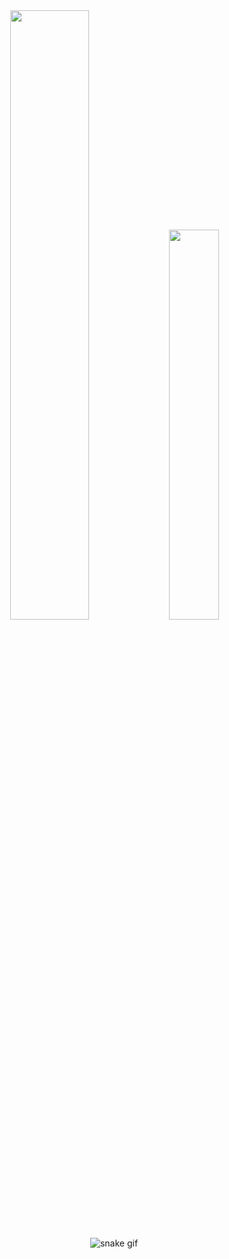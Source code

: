 <!-- Stats -->
<div align="center">
  <img src="https://github-readme-stats.vercel.app/api?username=kevinacuna0194&theme=blue-green&hide_border=true&include_all_commits=true&count_private=true&locale=es" width="50%" />
  <img src="https://github-readme-stats.vercel.app/api/top-langs/?username=kevinacuna0194&theme=blue-green&hide_border=true&include_all_commits=true&count_private=true&layout=compact&locale=es" width="40%" /> </br>
</div>

<!-- Snake Animation -->
<div align="center">
    
  ![snake gif](https://github.com/kevinacuna0194/kevinacuna0194/blob/output/github-snake-dark.svg)
  
</div>

<!--
**kevinacuna0194/kevinacuna0194** is a ✨ _special_ ✨ repository because its `README.md` (this file) appears on your GitHub profile.

Here are some ideas to get you started:

- 🔭 I’m currently working on ...
- 🌱 I’m currently learning ...
- 👯 I’m looking to collaborate on ...
- 🤔 I’m looking for help with ...
- 💬 Ask me about ...
- 📫 How to reach me: ...
- 😄 Pronouns: ...
- ⚡ Fun fact: ...
-->
